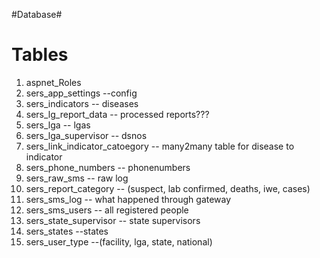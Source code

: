 #Database#

Tables
=======
1. aspnet_Roles
2. sers_app_settings --config
3. sers_indicators -- diseases
4. sers_lg_report_data -- processed reports???
5. sers_lga -- lgas
6. sers_lga_supervisor -- dsnos
7. sers_link_indicator_catoegory -- many2many table for disease to indicator
8. sers_phone_numbers -- phonenumbers
9. sers_raw_sms -- raw log
10. sers_report_category -- (suspect, lab confirmed, deaths, iwe, cases)
11. sers_sms_log -- what happened through gateway
12. sers_sms_users -- all registered people
13. sers_state_supervisor -- state supervisors
14. sers_states --states
15. sers_user_type --(facility, lga, state, national)
